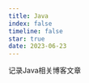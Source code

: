 ```yaml
---
title: Java
index: false
timeline: false
star: true
date: 2023-06-23
---
```


记录Java相关博客文章
<!-- more -->